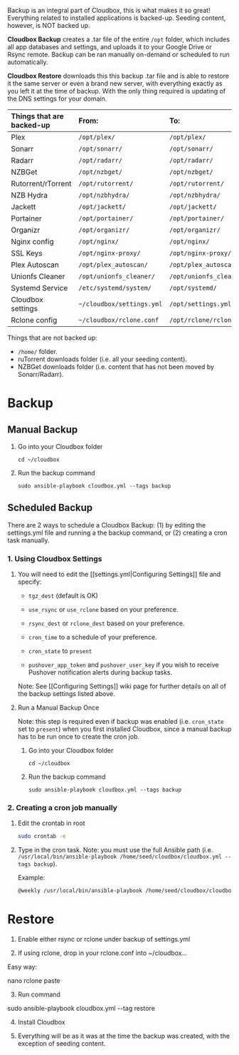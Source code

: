 Backup is an integral part of Cloudbox, this is what makes it so great! Everything related to installed applications is backed-up. Seeding content, however, is NOT backed up.

**Cloudbox Backup** creates a .tar file of the entire `/opt` folder, which includes all app databases and settings, and uploads it to your Google Drive or Rsync remote. Backup can be ran manually on-demand or scheduled to run automatically.

**Cloudbox Restore** downloads this this backup .tar file and is able to restore it the same server or even a brand new server, with everything exactly as you left it at the time of backup. With the only thing required is updating of the DNS settings for your domain.


| Things that are backed-up | From:                     | To:                      |
|:------------------------- |:------------------------- |:------------------------ |
| Plex                      | `/opt/plex/`              | `/opt/plex/`             |
| Sonarr                    | `/opt/sonarr/`            | `/opt/sonarr/`           |
| Radarr                    | `/opt/radarr/`            | `/opt/radarr/`           |
| NZBGet                    | `/opt/nzbget/`            | `/opt/nzbget/`           |
| Rutorrent/rTorrent        | `/opt/rutorrent/`         | `/opt/rutorrent/`        |
| NZB Hydra                 | `/opt/nzbhydra/`          | `/opt/nzbhydra/`         |
| Jackett                   | `/opt/jackett/`           | `/opt/jackett/`          |
| Portainer                 | `/opt/portainer/`         | `/opt/portainer/`        |
| Organizr                  | `/opt/organizr/`          | `/opt/organizr/`         |
| Nginx config              | `/opt/nginx/`             | `/opt/nginx/`            |
| SSL Keys                  | `/opt/nginx-proxy/`       | `/opt/nginx-proxy/`      |
| Plex Autoscan             | `/opt/plex_autoscan/`     | `/opt/plex_autoscan/`    |
| Unionfs Cleaner           | `/opt/unionfs_cleaner/`   | `/opt/unionfs_cleaner/`  |
| Systemd Service           | `/etc/systemd/system/`    | `/opt/systemd/`          |
| Cloudbox settings         | `~/cloudbox/settings.yml` | `/opt/settings.yml`      |
| Rclone config             | `~/cloudbox/rclone.conf`  | `/opt/rclone/rclone.conf`| 

   


Things that are not backed up:
* `/home/` folder.
* ruTorrent downloads folder (i.e. all your seeding content).
* NZBGet downloads folder (i.e. content that has not been moved by Sonarr/Radarr).



# Backup

## Manual Backup

1. Go into your Cloudbox folder 
 
   ```shell
   cd ~/cloudbox 
   ```

2. Run the backup command

   ```shell
   sudo ansible-playbook cloudbox.yml --tags backup
   ```

## Scheduled Backup

There are 2 ways to schedule a Cloudbox Backup: (1) by editing the settings.yml file and running a the backup command, or (2) creating a cron task manually.

### 1. Using Cloudbox Settings

1. You will need to edit the [[settings.yml|Configuring Settings]] file and specify:

   - `tgz_dest` (default is OK)

   - `use_rsync` or `use_rclone` based on your preference.

   - `rsync_dest` or `rclone_dest` based on your preference.

   - `cron_time` to a schedule of your preference.

   - `cron_state` to `present`

   -  `pushover_app_token` and `pushover_user_key` if you wish to receive Pushover notification alerts during backup tasks.


   Note: See [[Configuring Settings]] wiki page for further details on all of the backup settings listed above. 


2. Run a Manual Backup Once

   Note: this step is required even if backup was enabled (i.e. `cron_state` set to `present`) when you first installed Cloudbox, since a manual backup has to be run once to create the cron job.


   1. Go into your Cloudbox folder 
 
      ```shell
      cd ~/cloudbox 
      ```

   2. Run the backup command

      ```shell
      sudo ansible-playbook cloudbox.yml --tags backup
      ```


### 2. Creating a cron job manually

1. Edit the crontab in root

   ```bash
   sudo crontab -e
   ```

2. Type in the cron task. Note: you must use the full Ansible path (i.e. `/usr/local/bin/ansible-playbook /home/seed/cloudbox/cloudbox.yml --tags backup`).

   Example: 

   ```bash
   @weekly /usr/local/bin/ansible-playbook /home/seed/cloudbox/cloudbox.yml --tags backup
   ```


# Restore

1. Enable either rsync or rclone under backup of settings.yml

2. If using rclone, drop in your rclone.conf into ~/cloudbox...

Easy way:

nano rclone
paste

3. Run command

sudo ansible-playbook cloudbox.yml --tag restore

4. Install Cloudbox

5. Everything will be as it was at the time the backup was created, with the exception of seeding content.